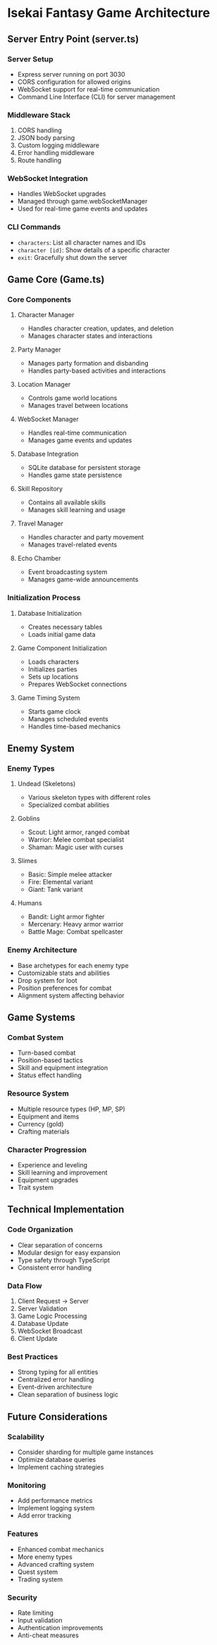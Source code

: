 # Isekai Fantasy Game Architecture

## Server Entry Point (server.ts)

### Server Setup
- Express server running on port 3030
- CORS configuration for allowed origins
- WebSocket support for real-time communication
- Command Line Interface (CLI) for server management

### Middleware Stack
1. CORS handling
2. JSON body parsing
3. Custom logging middleware
4. Error handling middleware
5. Route handling

### WebSocket Integration
- Handles WebSocket upgrades
- Managed through game.webSocketManager
- Used for real-time game events and updates

### CLI Commands
- `characters`: List all character names and IDs
- `character [id]`: Show details of a specific character
- `exit`: Gracefully shut down the server

## Game Core (Game.ts)

### Core Components
1. Character Manager
   - Handles character creation, updates, and deletion
   - Manages character states and interactions

2. Party Manager
   - Manages party formation and disbanding
   - Handles party-based activities and interactions

3. Location Manager
   - Controls game world locations
   - Manages travel between locations

4. WebSocket Manager
   - Handles real-time communication
   - Manages game events and updates

5. Database Integration
   - SQLite database for persistent storage
   - Handles game state persistence

6. Skill Repository
   - Contains all available skills
   - Manages skill learning and usage

7. Travel Manager
   - Handles character and party movement
   - Manages travel-related events

8. Echo Chamber
   - Event broadcasting system
   - Manages game-wide announcements

### Initialization Process
1. Database Initialization
   - Creates necessary tables
   - Loads initial game data

2. Game Component Initialization
   - Loads characters
   - Initializes parties
   - Sets up locations
   - Prepares WebSocket connections

3. Game Timing System
   - Starts game clock
   - Manages scheduled events
   - Handles time-based mechanics

## Enemy System

### Enemy Types
1. Undead (Skeletons)
   - Various skeleton types with different roles
   - Specialized combat abilities

2. Goblins
   - Scout: Light armor, ranged combat
   - Warrior: Melee combat specialist
   - Shaman: Magic user with curses

3. Slimes
   - Basic: Simple melee attacker
   - Fire: Elemental variant
   - Giant: Tank variant

4. Humans
   - Bandit: Light armor fighter
   - Mercenary: Heavy armor warrior
   - Battle Mage: Combat spellcaster

### Enemy Architecture
- Base archetypes for each enemy type
- Customizable stats and abilities
- Drop system for loot
- Position preferences for combat
- Alignment system affecting behavior

## Game Systems

### Combat System
- Turn-based combat
- Position-based tactics
- Skill and equipment integration
- Status effect handling

### Resource System
- Multiple resource types (HP, MP, SP)
- Equipment and items
- Currency (gold)
- Crafting materials

### Character Progression
- Experience and leveling
- Skill learning and improvement
- Equipment upgrades
- Trait system

## Technical Implementation

### Code Organization
- Clear separation of concerns
- Modular design for easy expansion
- Type safety through TypeScript
- Consistent error handling

### Data Flow
1. Client Request → Server
2. Server Validation
3. Game Logic Processing
4. Database Update
5. WebSocket Broadcast
6. Client Update

### Best Practices
- Strong typing for all entities
- Centralized error handling
- Event-driven architecture
- Clean separation of business logic

## Future Considerations

### Scalability
- Consider sharding for multiple game instances
- Optimize database queries
- Implement caching strategies

### Monitoring
- Add performance metrics
- Implement logging system
- Add error tracking

### Features
- Enhanced combat mechanics
- More enemy types
- Advanced crafting system
- Quest system
- Trading system

### Security
- Rate limiting
- Input validation
- Authentication improvements
- Anti-cheat measures 